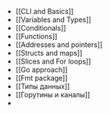 - [[CLI and Basics]]
- [[Variables and Types]]
- [[Conditionals]]
- [[Functions]]
- [[Addresses and pointers]]
- [[Structs and maps]]
- [[Slices and For loops]]
- [[Go approach]]
- [[Fmt package]]
- [[Типы данных]]
- [[Горутины и каналы]]
- 
